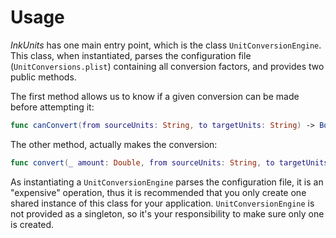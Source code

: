 # Usage
_InkUnits_ has one main entry point, which is the class `UnitConversionEngine`. This class, when instantiated, parses the configuration file (`UnitConversions.plist`) containing all conversion factors, and provides two public methods.

The first method allows us to know if a given conversion can be made before attempting it:

```swift
func canConvert(from sourceUnits: String, to targetUnits: String) -> Bool
```

The other method, actually makes the conversion:

```swift
func convert(_ amount: Double, from sourceUnits: String, to targetUnits: String) throws -> Double
```

As instantiating a `UnitConversionEngine` parses the configuration file, it is an "expensive" operation, thus it is recommended that you only create one shared instance of this class for your application. `UnitConversionEngine` is not provided as a singleton, so it's your responsibility to make sure only one is created.
